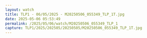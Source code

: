 ```yaml
---
layout: watch
title: TLP1 - 06/05/2025 - M20250506_055349_TLP_1T.jpg
date: 2025-05-06 05:53:49
permalink: /2025/05/06/watch/M20250506_055349_TLP_1
capture: TLP1/2025/202505/20250505/M20250506_055349_TLP_1T.jpg
---
```

